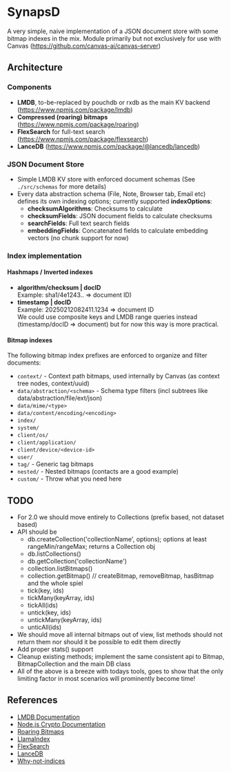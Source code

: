 # SynapsD

A very simple, naive implementation of a JSON document store with some bitmap indexes in the mix. Module primarily but not exclusively for use with Canvas (https://github.com/canvas-ai/canvas-server)

## Architecture

### Components

- **LMDB**, to-be-replaced by pouchdb or rxdb as the main KV backend (https://www.npmjs.com/package/lmdb)
- **Compressed (roaring) bitmaps** (https://www.npmjs.com/package/roaring)
- **FlexSearch** for full-text search (https://www.npmjs.com/package/flexsearch)
- **LanceDB** (https://www.npmjs.com/package/@lancedb/lancedb)

### JSON Document Store

- Simple LMDB KV store with enforced document schemas (See `./src/schemas` for more details)
- Every data abstraction schema (File, Note, Browser tab, Email etc) defines its own indexing options; currently supported **indexOptions**:
  - **checksumAlgorithms**: Checksums to calculate
  - **checksumFields**: JSON document fields to calculate checksums
  - **searchFields**: Full text search fields
  - **embeddingFields**: Concatenated fields to calculate embedding vectors (no chunk support for now)

### Index implementation

#### Hashmaps / Inverted indexes

- **algorithm/checksum | docID**  
  Example: sha1/4e1243.. => document ID)
- **timestamp | docID**  
  Example: 20250212082411.1234 => document ID  
We could use composite keys and LMDB range queries instead (timestamp/docID => document) but for now this way is more practical.

#### Bitmap indexes

The following bitmap index prefixes are enforced to organize and filter documents:

- `context/` - Context path bitmaps, used internally by Canvas (as context tree nodes, context/uuid)
- `data/abstraction/<schema>` - Schema type filters (incl subtrees like data/abstraction/file/ext/json)
- `data/mime/<type>`
- `data/content/encoding/<encoding>`
- `index/`
- `system/`
- `client/os/`
- `client/application/`
- `client/device/<device-id>`
- `user/`
- `tag/` - Generic tag bitmaps
- `nested/` - Nested bitmaps (contacts are a good example)
- `custom/` - Throw what you need here

## TODO

- For 2.0 we should move entirely to Collections (prefix based, not dataset based)
- API should be 
  - db.createCollection('collectionName', options); options at least rangeMin/rangeMax; returns a Collection obj
  - db.listCollections()
  - db.getCollection('collectionName')
  - collection.listBitmaps()
  - collection.getBitmap() // createBitmap, removeBitmap, hasBitmap and the whole spiel
  - tick(key, ids)
  - tickMany(keyArray, ids)
  - tickAll(ids)
  - untick(key, ids)
  - untickMany(keyArray, ids)
  - unticAll(ids)
- We should move all internal bitmaps out of view, list methods should not return them nor should it be possible to edit them directly
- Add proper stats() support
- Cleanup existing methods; implement the same consistent api to Bitmap, BitmapCollection and the main DB class
- All of the above is a breeze with todays tools, goes to show that the only limiting factor in most scenarios will prominently become time!

## References

- [LMDB Documentation](http://www.lmdb.tech/doc/)
- [Node.js Crypto Documentation](https://nodejs.org/docs/latest-v20.x/api/crypto.html)
- [Roaring Bitmaps](https://roaringbitmap.org/)
- [LlamaIndex](https://www.llamaindex.ai/)
- [FlexSearch](https://github.com/nextapps-de/flexsearch)
- [LanceDB](https://lancedb.com/)
- [Why-not-indices](https://stackoverflow.com/questions/1378781/proper-terminology-should-i-say-indexes-or-indices)
